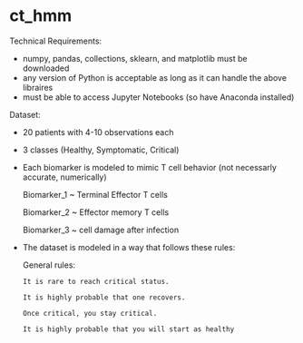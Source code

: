 # ct_hmm

Technical Requirements:
- numpy, pandas, collections, sklearn, and matplotlib must be downloaded
- any version of Python is acceptable as long as it can handle the above libraires
- must be able to access Jupyter Notebooks (so have Anaconda installed)

Dataset:
- 20 patients with 4-10 observations each
- 3 classes (Healthy, Symptomatic, Critical)
- Each biomarker is modeled to mimic T cell behavior (not necessarly accurate, numerically)
  
    Biomarker_1 ~ Terminal Effector T cells
  
    Biomarker_2 ~ Effector memory T cells
  
    Biomarker_3 ~ cell damage after infection
  
- The dataset is modeled in a way that follows these rules:
  
    General rules:
  
      It is rare to reach critical status.
  
      It is highly probable that one recovers.
  
      Once critical, you stay critical.
  
      It is highly probable that you will start as healthy

